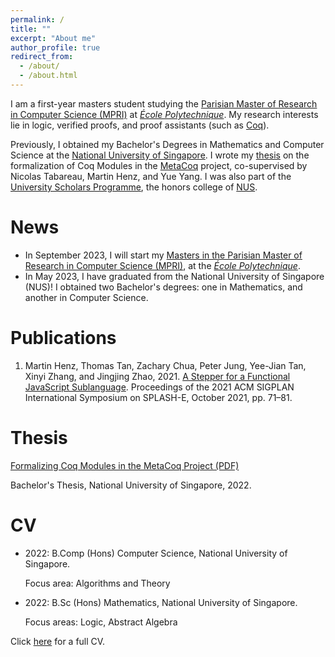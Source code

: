 ```yaml
---
permalink: /
title: ""
excerpt: "About me"
author_profile: true
redirect_from: 
  - /about/
  - /about.html
---
```


I am a first-year masters student studying the [Parisian Master of Research in
Computer Science (MPRI)][mpri] at [*École Polytechnique*][x]. My research
interests lie in logic, verified proofs, and proof assistants (such as
[Coq][coq]).

Previously, I obtained my Bachelor's Degrees in Mathematics and Computer Science
at the [National University of Singapore][nus]. I wrote my [thesis](#thesis) on
the formalization of Coq Modules in the [MetaCoq](https://metacoq.github.io/)
project, co-supervised by Nicolas Tabareau, Martin Henz, and Yue Yang. I was
also part of the [University Scholars Programme](https://www.usp.nus.edu.sg/),
the honors college of [NUS][nus].

[coq]: https://coq.inria.fr/
[x]: https://www.polytechnique.edu/
[nus]: https://www.nus.edu.sg/
[mpri]: https://wikimpri.dptinfo.ens-cachan.fr/doku.php
# News
- In September 2023, I will start my [Masters in the Parisian Master of Research
  in Computer Science (MPRI)][mpri], at the [*École Polytechnique*][x].
- In May 2023, I have graduated from the National University of Singapore (NUS)!
  I obtained two Bachelor's degrees: one in Mathematics, and another in Computer
  Science.

# Publications
1. Martin Henz, Thomas Tan, Zachary Chua, Peter Jung, Yee-Jian Tan, Xinyi Zhang,
   and Jingjing Zhao, 2021. [A Stepper for a Functional JavaScript
   Sublanguage](https://dl.acm.org/doi/abs/10.1145/3484272.3484968). Proceedings
   of the 2021 ACM SIGPLAN International Symposium on SPLASH-E, October 2021,
   pp. 71–81.

# Thesis
[Formalizing Coq Modules in the MetaCoq Project (PDF)][thesis-pdf]

[thesis-pdf]: https://github.com/SwampertX/undergraduate-thesis/releases/download/v1.0.0/XFC4101.Final.Report.pdf

Bachelor's Thesis, National University of Singapore, 2022.


# CV
- 2022: B.Comp (Hons) Computer Science, National University of Singapore.

  Focus area: Algorithms and Theory

- 2022: B.Sc (Hons) Mathematics, National University of Singapore.

  Focus areas: Logic, Abstract Algebra

Click [here](files/cv.pdf) for a full CV.